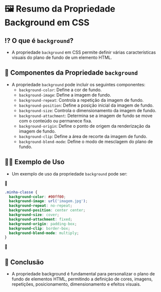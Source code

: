 # 🖼️ Resumo da Propriedade Background em CSS

## ⁉ O que é `background`?
- A propriedade `background` em CSS permite definir várias características visuais do plano de fundo de um elemento HTML.

## 🧩 Componentes da Propriedade `background`
- A propriedade `background` pode incluir os seguintes componentes:
  - `background-color`: Define a cor de fundo.
  - `background-image`: Define a imagem de fundo.
  - `background-repeat`: Controla a repetição da imagem de fundo.
  - `background-position`: Define a posição inicial da imagem de fundo.
  - `background-size`: Controla o dimensionamento da imagem de fundo.
  - `background-attachment`: Determina se a imagem de fundo se move com o conteúdo ou permanece fixa.
  - `background-origin`: Define o ponto de origem da renderização da imagem de fundo.
  - `background-clip`: Define a área de recorte da imagem de fundo.
  - `background-blend-mode`: Define o modo de mesclagem do plano de fundo.

## 👩‍🏫 Exemplo de Uso
- Um exemplo de uso da propriedade `background` pode ser:

📌

  ```css
  .minha-classe {
    background-color: #00ff00;
    background-image: url('imagem.jpg');
    background-repeat: no-repeat;
    background-position: center center;
    background-size: cover;
    background-attachment: fixed;
    background-origin: padding-box;
    background-clip: border-box;
    background-blend-mode: multiply;
  }
   ```
📌

## 🏁 Conclusão
- A propriedade background é fundamental para personalizar o plano de fundo de elementos HTML, permitindo a definição de cores, imagens, repetições, posicionamento, dimensionamento e efeitos visuais.
